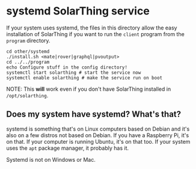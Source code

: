 # systemd SolarThing service
If your system uses systemd, the files in this directory allow the easy installation of SolarThing
if you want to run the `client` program from the `program` directory.

```shell script
cd other/systemd
./install.sh <mate|rover|graphql|pvoutput>
cd ../../program
echo Configure stuff in the config directory!
systemctl start solarthing # start the service now
systemctl enable solarthing # make the service run on boot
```

NOTE: This **will** work even if you don't have SolarThing installed in `/opt/solarthing`.

## Does my system have systemd? What's that?
systemd is something that's on Linux computers based on Debian and it's also on a few distros not based on Debian.
If you have a Raspberry Pi, it's on that. If your computer is running Ubuntu, it's on that too. If your system uses
the `apt` package manager, it probably has it.

Systemd is not on Windows or Mac.
